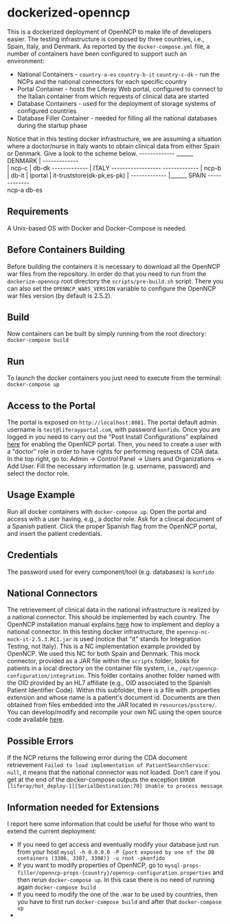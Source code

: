 # dockerized-openncp
This is a dockerized deployment of OpenNCP to make life of developers easier. The testing infrastructure is composed by three countries, i.e., Spain, Italy, and Denmark. As reported by the `docker-compose.yml` file, a number of containers have been configured to support such an environment:

* National Containers - `country-a-es` `country-b-it` `country-c-dk` - run the NCPs and the national connectors for each specific country
* Portal Container - hosts the Liferay Web portal, configured to connect to the Italian container from which requests of clinical data are started 
* Database Containers - used for the deployment of storage systems of configured countries 
* Database Filler Container - needed for filling all the national databases during the startup phase

Notice that in this testing docker infrastructure, we are assuming a situation where a doctor/nurse in Italy wants to obtain clinical data from either Spain or Denmark. Give a look to the scheme below.
													-------------
											 ______ DENMARK
											|		-------------	
											|		ncp-c
											|		db-dk
			-------------					|
			ITALY		  ------------------
			-------------					|
			ncp-b							|
			db-it							|
			lportal							|
			it-truststore(dk-pk,es-pk)		|		-------------
											|______ SPAIN
													-------------	
													ncp-a
													db-es
## Requirements

A Unix-based OS with Docker and Docker-Compose is needed.


## Before Containers Building

Before building the containers it is necessary to download all the OpenNCP war files from the repository. In order do that you need to run from the `dockerize-openncp` root directory the `scripts/pre-build.sh` script. There you can also set the `OPENNCP_WARS_VERSION` variable to configure the OpenNCP war files version (by default is 2.5.2).

## Build

Now containers can be built by simply running from the root directory: `docker-compose build`


## Run

To launch the docker containers you just need to execute from the terminal: `docker-compose up`


## Access to the Portal

The portal is exposed on `http://localhost:8081`. The portal default admin username is `test@liferayportal.com`, with password `konfido`. Once you are logged in you need to carry out the "Post Install Configurations" explained [here](https://ec.europa.eu/cefdigital/wiki/display/EHNCP/Installing+OpenNCP+Portal) for enabling the OpenNCP portal. Then, you need to create a user with a "doctor" role in order to have rights for performing requests of CDA data. In the top right, go to: Admin -> Control Panel -> Users and Organizations -> Add User. Fill the necessary information (e.g. username, password) and select the doctor role. 


## Usage Example

Run all docker containers with `docker-compose up`. Open the portal and access with a user having, e.g., a doctor role. Ask for a clinical document of a Spanish patient. Click the proper Spanish flag from the OpenNCP portal, and insert the patient credentials. 


## Credentials

The password used for every component/tool (e.g. databases) is `konfido`


## National Connectors

The retrievement of clinical data in the national infrastructure is realized by a national connector. This should be implemented by each country. The OpenNCP installation manual explains [here](https://ec.europa.eu/cefdigital/wiki/display/EHNCP/Integration+of+Protocol+Terminators+with+National+Connector) how to implement and deploy a national connector. In this testing docker infrastructure, the `openncp-nc-mock-it-2.5.3.RC1.jar` is used (notice that "it" stands for Integration Testing, not Italy). This is a NC implementation example provided by OpenNCP. We used this NC for both Spain and Denmark. 
This mock connector, provided as a JAR file within the `scripts` folder, looks for patients in a local directory on the container file system, i.e., `/opt/openncp-configuration/integration`. This folder contains another folder named with the OID provided by an HL7 affiliate (e.g., OID associated to the Spanish Patient Identifier Code). Within this subfolder, there is a file with .properties extension and whose name is a patient's document id. Documents are then obtained from files embedded into the JAR located in `resources/psstore/`. 
You can develop/modify and recompile your own NC using the open source code available [here](https://ec.europa.eu/cefdigital/code/projects/EHNCP/repos/ehealth/browse/protocol-terminators/epsos-ncp-server). 



## Possible Errors

If the NCP returns the following error during the CDA document retrievement `Failed to load implementation of PatientSearchService: null`, it means that the national connector was not loaded. 
Don't care if you get at the end of the docker-compose outputs the exception `ERROR [liferay/hot_deploy-1][SerialDestination:70] Unable to process message`


## Information needed for Extensions

I report here some information that could be useful for those who want to extend the current deployment:

* If you need to get access and eventually modify your database just run from your host `mysql -h 0.0.0.0 -P {port exposed by one of the DB containers (3306, 3307, 3308)} -u root -pkonfido`
* If you want to modify properties of OpenNCP, go to `mysql-props-filler/openncp-props-{country}/openncp-configuration.properties` and then rerun `docker-compose up`. In this case there is no need of running again `docker-compose build`
* If you need to modify the one of the .war to be used by countries, then you have to first run `docker-compose build` and after that `docker-compose up`
* 